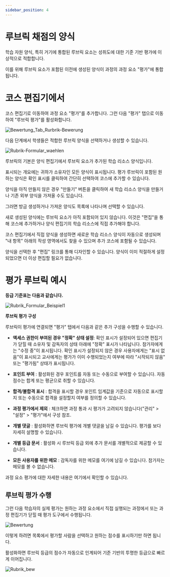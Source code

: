 ```yaml
---
sidebar_position: 4
---
```


# 루브릭 채점의 양식

학습 자원 양식, 특히 거기에 통합된 루브릭 요소는 성취도에 대한 기준 기반 평가에 이상적으로 적합합니다. 

이를 위해 루브릭 요소가 포함된 이전에 생성된 양식이 과정의 과정 요소 "평가"에 통합됩니다.

# 코스 편집기에서

코스 편집기로 이동하여 과정 요소 "평가"를 추가합니다. 그런 다음 "평가" 탭으로 이동하여 "루브릭 평가"를 활성화합니다.

![Bewertung_Tab_Rurbrik-Bewerung](/img/forms/Bewertung_Tab_Rurbrik-Bewerung.png)

다음 단계에서 학생들은 적합한 루브릭 양식을 선택하거나 생성할 수 있습니다.

![Rubrik-Formular_waehlen](/img/forms/Rubrik-Formular_waehlen.png)

루브릭의 기본은 양식 편집기에서 루브릭 요소가 추가된 학습 리소스 양식입니다.

표시되는 개요에는 귀하가 소유자인 모든 양식이 표시됩니다. 평가 루브릭이 포함된 원하는 양식은 확인 표시를 클릭하여 간단히 선택하여 코스에 추가할 수 있습니다.

양식을 아직 만들지 않은 경우 "만들기" 버튼을 클릭하여 새 학습 리소스 양식을 만들거나 기존 외부 양식을 가져올 수도 있습니다. 

그러면 방금 생성하거나 가져온 양식도 목록에 나타나며 선택할 수 있습니다.

새로 생성된 양식에는 루브릭 요소가 아직 포함되어 있지 않습니다. 이것은 "편집"을 통해 코스에 추가하거나 양식 편집기의 학습 리소스에 직접 추가해야 합니다.

코스 편집기에서 직접 양식을 생성하면 새로운 학습 리소스 양식이 자동으로 생성되며 "내 항목" 아래의 작성 영역에서도 찾을 수 있으며 추가 코스에 포함될 수 있습니다.

양식을 선택한 후 "편집" 링크를 통해 디자인할 수 있습니다. 양식이 이미 적절하게 설정되었으면 더 이상 편집할 필요가 없습니다.

# 평가 루브릭 예시

**등급 기준표는 다음과 같습니다.**

![Rubrik_Formular_Beispiel1](/img/forms/Rubrik_Formular_Beispiel1.png)

**루브릭 평가 구성**

루브릭이 평가에 연결되면 "평가" 탭에서 다음과 같은 추가 구성을 수행할 수 있습니다.


- **액세스 권한이 부여된 경우 "정확" 상태 설정**: 확인 표시가 설정되어 있으면 편집기가 닫힐 때 소유자 및 감독자의 상태 아래에 "정확" 표시가 나타납니다. 참가자에게는 "수정 중"이 표시됩니다. 확인 표시가 설정되지 않은 경우 사용자에게는 "표시 없음"이 표시되고 교사에게는 평가가 이미 수행되었는지 여부에 따라 "시작되지 않음" 또는 "평가됨" 상태가 표시됩니다.

- **포인트 부여** : 활성화된 경우 포인트를 자동 또는 수동으로 부여할 수 있습니다. 자동 점수는 합계 또는 평균으로 취할 수 있습니다.

- **합격/불합격 표시** : 합격을 표시할 경우 포인트 임계값을 기준으로 자동으로 표시할지 또는 수동으로 합격을 설정할지 여부를 정의할 수 있습니다.

- **과정 평가에서 제외** : 체크하면 과정 통과 시 평가가 고려되지 않습니다("관리" > "설정" > "평가"에서 구성 참조.

- **개별 댓글** : 활성화하면 루브릭 평가에 개별 댓글을 남길 수 있습니다. 평가를 보다 자세히 설명할 수 있습니다.

- **개별 등급 문서** : 활성화 시 루브릭 등급 외에 추가 문서를 개별적으로 제공할 수 있습니다.

- **모든 사용자를 위한 메모** : 감독자를 위한 메모를 여기에 남길 수 있습니다. 참가자는 메모를 볼 수 없습니다.

과정 요소 평가에 대한 자세한 내용은 여기에서 확인할 수 있습니다.


## 루브릭 평가 수행

그런 다음 학습자의 실제 평가는 원하는 과정 요소에서 직접 실행되는 과정에서 또는 과정 편집기가 닫힐 때 평가 도구에서 수행됩니다.

![Bewertung](/img/forms/Bewertung.png)

이렇게 하려면 목록에서 평가할 사람을 선택하고 원하는 점수를 표시하기만 하면 됩니다. 

활성화하면 루브릭 등급의 점수가 자동으로 인계되어 기준 기반의 투명한 등급으로 빠르게 이어집니다.

![Rubrik_bew](/img/forms/Rubrik_bew.png)


